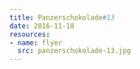 ```yaml
---
title: Panzerschokolade#13
date: 2016-11-18
resources:
- name: flyer
  src: panzerschokolade-13.jpg
---
```

